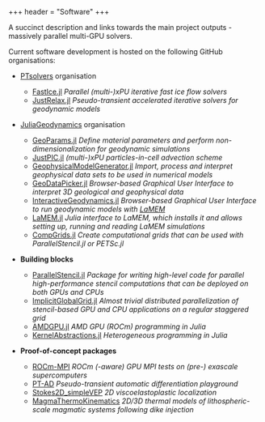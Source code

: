 +++
header = "Software"
+++

A succinct description and links towards the main project outputs - massively parallel multi-GPU solvers.

Current software development is hosted on the following GitHub organisations:

- [PTsolvers](https://github.com/PTsolvers) organisation
  - [FastIce.jl](https://github.com/PTsolvers/FastIce.jl) _Parallel (multi-)xPU iterative fast ice flow solvers_
  - [JustRelax.jl](https://github.com/PTsolvers/JustRelax.jl) _Pseudo-transient accelerated iterative solvers for geodynamic models_

- [JuliaGeodynamics](https://github.com/JuliaGeodynamics) organisation
  - [GeoParams.jl](https://github.com/JuliaGeodynamics/GeoParams.jl) _Define material parameters and perform non-dimensionalization for geodynamic simulations_
  - [JustPIC.jl](https://github.com/JuliaGeodynamics/JustPIC.jl) _(multi-)xPU  particles-in-cell advection scheme_
  - [GeophysicalModelGenerator.jl](https://github.com/JuliaGeodynamics/GeophysicalModelGenerator.jl) _Import, process and interpret geophysical data sets to be used in numerical models_
  - [GeoDataPicker.jl](https://github.com/JuliaGeodynamics/GeoDataPicker.jl) _Browser-based Graphical User Interface to interpret 3D geological and geophysical data_
  - [InteractiveGeodynamics.jl](https://github.com/JuliaGeodynamics/InteractiveGeodynamics.jl) _Browser-based Graphical User Interface to run geodynamic models with [LaMEM](https://github.com/UniMainzGeo/LaMEM)_
  - [LaMEM.jl](https://github.com/JuliaGeodynamics/LaMEM.jl) _Julia interface to LaMEM, which installs it and allows setting up, running and reading LaMEM simulations_
  - [CompGrids.jl](https://github.com/JuliaGeodynamics/CompGrids.jl) _Create computational grids that can be used with ParallelStencil.jl or PETSc.jl_

- **Building blocks**
  - [ParallelStencil.jl](https://github.com/omlins/ParallelStencil.jl) _Package for writing high-level code for parallel high-performance stencil computations that can be deployed on both GPUs and CPUs_
  - [ImplicitGlobalGrid.jl](https://github.com/eth-cscs/ImplicitGlobalGrid.jl) _Almost trivial distributed parallelization of stencil-based GPU and CPU applications on a regular staggered grid_
  - [AMDGPU.jl](https://github.com/JuliaGPU/AMDGPU.jl) _AMD GPU (ROCm) programming in Julia_
  - [KernelAbstractions.jl](https://github.com/JuliaGPU/KernelAbstractions.jl) _Heterogeneous programming in Julia_

- **Proof-of-concept packages**
  - [ROCm-MPI](https://github.com/luraess/ROCm-MPI) _ROCm (-aware) GPU MPI tests on (pre-) exascale supercomputers_
  - [PT-AD](https://github.com/PTsolvers/PT-AD) _Pseudo-transient automatic differentiation playground_
  - [Stokes2D_simpleVEP](https://github.com/PTsolvers/Stokes2D_simpleVEP) _2D viscoelastoplastic localization_
  - [MagmaThermoKinematics](https://github.com/boriskaus/MagmaThermoKinematics.jl) _2D/3D thermal models of lithospheric-scale magmatic systems following dike injection_
  
